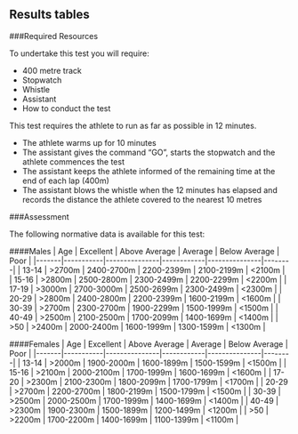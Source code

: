 ## Results tables

###Required Resources

To undertake this test you will require:

* 400 metre track
* Stopwatch
* Whistle
* Assistant
* How to conduct the test

This test requires the athlete to run as far as possible in 12 minutes.

* The athlete warms up for 10 minutes
* The assistant gives the command “GO”, starts the stopwatch and the athlete commences the test
* The assistant keeps the athlete informed of the remaining time at the end of each lap (400m)
* The assistant blows the whistle when the 12 minutes has elapsed and records the distance the athlete covered to the nearest 10 metres

###Assessment

The following normative data is available for this test:



####Males
| Age   | Excellent | Above Average | Average    | Below Average | Poor   |
|-------|-----------|---------------|------------|---------------|--------|
| 13-14 | >2700m    | 2400-2700m    | 2200-2399m | 2100-2199m    | <2100m |
| 15-16 | >2800m    | 2500-2800m    | 2300-2499m | 2200-2299m    | <2200m |
| 17-19 | >3000m    | 2700-3000m    | 2500-2699m | 2300-2499m    | <2300m |
| 20-29 | >2800m    | 2400-2800m    | 2200-2399m | 1600-2199m    | <1600m |
| 30-39 | >2700m    | 2300-2700m    | 1900-2299m | 1500-1999m    | <1500m |
| 40-49 | >2500m    | 2100-2500m    | 1700-2099m | 1400-1699m    | <1400m |
| >50   | >2400m    | 2000-2400m    | 1600-1999m | 1300-1599m    | <1300m |

####Females
| Age   | Excellent | Above Average | Average    | Below Average | Poor   |
|-------|-----------|---------------|------------|---------------|--------|
| 13-14 | >2000m    | 1900-2000m    | 1600-1899m | 1500-1599m    | <1500m |
| 15-16 | >2100m    | 2000-2100m    | 1700-1999m | 1600-1699m    | <1600m |
| 17-20 | >2300m    | 2100-2300m    | 1800-2099m | 1700-1799m    | <1700m |
| 20-29 | >2700m    | 2200-2700m    | 1800-2199m | 1500-1799m    | <1500m |
| 30-39 | >2500m    | 2000-2500m    | 1700-1999m | 1400-1699m    | <1400m |
| 40-49 | >2300m    | 1900-2300m    | 1500-1899m | 1200-1499m    | <1200m |
| >50   | >2200m    | 1700-2200m    | 1400-1699m | 1100-1399m    | <1100m |